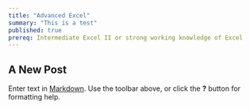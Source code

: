 ```yaml
---
title: "Advanced Excel"
summary: "This is a test"
published: true
prereq: Intermediate Excel II or strong working knowledge of Excel
---
```


## A New Post

Enter text in [Markdown](http://daringfireball.net/projects/markdown/). Use the toolbar above, or click the **?** button for formatting help.
